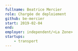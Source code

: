 ```yaml
---
fullname: Beatrice Mercier
role: Chargée de deploiement
github: be-mercier
start: 2019-02-04 
end:
employer: independent/<La Zone>
startups:
    - transport
---
```

